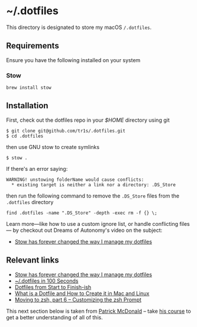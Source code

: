 # ~/.dotfiles

This directory is designated to store my macOS `/.dotfiles`.

## Requirements

Ensure you have the following installed on your system

### Stow

```
brew install stow
```

## Installation

First, check out the dotfiles repo in your _$HOME_ directory using git

```
$ git clone git@github.com/tr1s/.dotfiles.git
$ cd .dotfiles
```

then use GNU stow to create symlinks

```
$ stow .
```

If there's an error saying:

```
WARNING! unstowing folderName would cause conflicts:
  * existing target is neither a link nor a directory: .DS_Store
```

then run the following command to remove the `.DS_Store` files from the `.dotfiles` directory

```
find .dotfiles -name ".DS_Store" -depth -exec rm -f {} \;
```

Learn more—like how to use a custom ignore list, or handle conflicting files— by checkout out Dreams of Autonomy's video on the subject:

- [Stow has forever changed the way I manage my dotfiles](https://youtu.be/y6XCebnB9gs)

## Relevant links

- [Stow has forever changed the way I manage my dotfiles](https://youtu.be/y6XCebnB9gs)
- [~/.dotfiles in 100 Seconds](https://youtu.be/r_MpUP6aKiQ)
- [Dotfiles from Start to Finish-ish](https://www.udemy.com/course/dotfiles-from-start-to-finish-ish/)
- [What is a Dotfile and How to Create it in Mac and Linux](https://www.freecodecamp.org/news/dotfiles-what-is-a-dot-file-and-how-to-create-it-in-mac-and-linux/)
- [Moving to zsh, part 6 – Customizing the zsh Prompt](https://scriptingosx.com/2019/07/moving-to-zsh-06-customizing-the-zsh-prompt/)

This next section below is taken from [Patrick McDonald](https://github.com/eieioxyz/Beyond-Dotfiles-in-100-Seconds/blob/master/README.md) – take [his course](https://www.udemy.com/course/dotfiles-from-start-to-finish-ish/) to get a better understanding of all of this.
